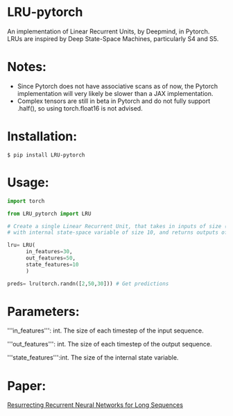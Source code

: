 # LRU-pytorch
An implementation of Linear Recurrent Units, by Deepmind, in Pytorch. LRUs are inspired by Deep State-Space Machines, particularly S4 and S5.

# Notes:
+ Since Pytorch does not have associative scans as of now, the Pytorch implementation will very likely be slower than a JAX implementation.
+ Complex tensors are still in beta in Pytorch and do not fully support .half(), so using torch.float16 is not advised.

# Installation:
```
$ pip install LRU-pytorch
```
# Usage:
```python
import torch

from LRU_pytorch import LRU

# Create a single Linear Recurrent Unit, that takes in inputs of size (batch_size, seq_length, 30) (or (seq_length, 30)), 
# with internal state-space variable of size 10, and returns outputs of (batch_size, seq_length, 50) (or (seq_length, 50)).

lru= LRU(
      in_features=30,
      out_features=50,
      state_features=10
      )

preds= lru(torch.randn([2,50,30])) # Get predictions
```
# Parameters:
'''in_features''': int. The size of each timestep of the input sequence.

'''out_features''': int. The size of each timestep of the output sequence.

'''state_features''':int. The size of the internal state variable.

# Paper:
<a href='https://arxiv.org/abs/2303.06349'>Resurrecting Recurrent Neural Networks for Long Sequences</a>



